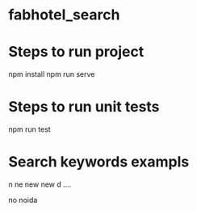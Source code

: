 # fabhotel_search

#  Steps to run project
npm install
npm run serve

# Steps to run unit tests
npm run test

# Search keywords exampls

n
ne
new 
new d
....

no
noida

